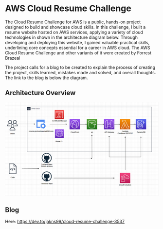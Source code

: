 # AWS Cloud Resume Challenge
The Cloud Resume Challenge for AWS is a public, hands-on project designed to build and showcase cloud skills. In this challenge, I built a resume website hosted on AWS services, applying a variety of cloud technologies in shown in the architecture diagram below. Through developing and deploying this website, I gained valuable practical skills, underlining core concepts essential for a career in AWS cloud. The AWS Cloud Resume Challenge and other variants of it were created by Forrest Brazeal

The project calls for a blog to be created to explain the process of creating the project, skills learned, mistakes made and solved, and overall thoughts. The link to the blog is below the diagram.

## Architecture Overview
![Architecture](Architecture.png)

## Blog
Here: https://dev.to/jakns99/cloud-resume-challenge-3537

